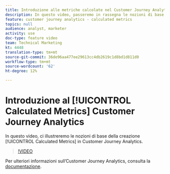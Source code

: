 ```yaml
---
title: Introduzione alle metriche calcolate nel Customer Journey Analytics
description: In questo video, passeremo in rassegna le nozioni di base per la creazione di metriche calcolate in Customer Journey Analytics.
feature: customer journey analytics - calculated metrics
topics: null
audience: analyst, marketer
activity: use
doc-type: feature video
team: Technical Marketing
kt: 4448
translation-type: tm+mt
source-git-commit: 36de96aa477ee29613cc4db2619c1d8bd1d811d0
workflow-type: tm+mt
source-wordcount: '62'
ht-degree: 12%

---
```



# Introduzione al [!UICONTROL Calculated Metrics] Customer Journey Analytics

In questo video, ci illustreremo le nozioni di base della creazione [!UICONTROL Calculated Metrics] in Customer Journey Analytics.

>[!VIDEO](https://video.tv.adobe.com/v/31787/?quality=12)

Per ulteriori informazioni sull’Customer Journey Analytics, consulta la [documentazione](https://docs.adobe.com/content/help/it-IT/analytics-platform/using/cja-landing.html).
